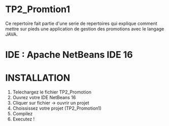 # TP2_Promtion1
Ce repertoire fait partie d'une serie de repertoires qui explique comment mettre sur pieds une application de gestion des promotions avec le langage JAVA.

# IDE : Apache NetBeans IDE 16

# INSTALLATION

1. Telechargez le fichier TP2_Promotion
2. Ouvrez votre IDE NetBeans 16
3. Cliquer sur fichier -> ouvrir un projet
4. Choississez votre projet (TP2_Promotion1)
5. Compilez
6. Executez !

